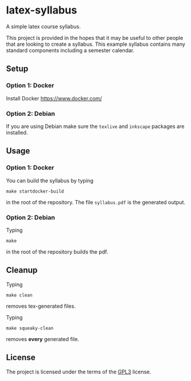 # latex-syllabus
A simple latex course syllabus.

This project is provided in the hopes that it may be useful to other
people that are looking to create a syllabus.  This example syllabus
contains many standard components including a semester calendar.

## Setup

### Option 1: Docker

Install Docker https://www.docker.com/

### Option 2: Debian

If you are using Debian make sure the `texlive` and `inkscape` packages are installed.

## Usage

### Option 1: Docker

You can build the syllabus by typing

```
make startdocker-build
```

in the root of the repository. The file `syllabus.pdf` is the
generated output.

### Option 2: Debian

Typing

```
make
```

in the root of the repository builds the pdf.

## Cleanup

Typing

```
make clean
```

removes tex-generated files.

Typing

```
make squeaky-clean
```

removes **every** generated file.

## License

The project is licensed under the terms of the
[GPL3](https://www.gnu.org/licenses/gpl-3.0.en.html) license.

<!--  LocalWords:  texlive pdf GPL
 -->
